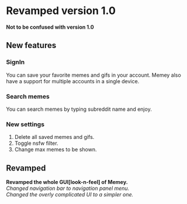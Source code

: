 # Revamped version 1.0
**Not to be confused with version 1.0**<br>

## New features

### SignIn
You can save your favorite memes and gifs in your account. Memey also have a support for multiple accounts in a single device.

### Search memes
You can search memes by typing subreddit name and enjoy.

### New settings
1.  Delete all saved memes and gifs.<br>
2.  Toggle nsfw filter.<br>
3.  Change max memes to be shown.

## Revamped
**Revamped the whole GUI[look-n-feel] of Memey.**<br>
*Changed navigation bar to navigation panel menu.*<br>
*Changed the overly complicated UI to a simpler one.*<br>
